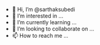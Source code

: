 - 👋 Hi, I’m @sarthaksubedi
- 👀 I’m interested in ...
- 🌱 I’m currently learning ...
- 💞️ I’m looking to collaborate on ...
- 📫 How to reach me ...

<!---
sarthaksubedi/sarthaksubedi is a ✨ special ✨ repository because its `README.md` (this file) appears on your GitHub profile.
You can click the Preview link to take a look at your changes.
--->
